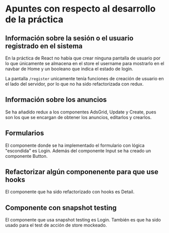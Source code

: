 # Apuntes con respecto al desarrollo de la práctica

## Información sobre la sesión o el usuario registrado en el sistema

En la práctica de React no había que crear ninguna pantalla de usuario por lo que únicamente se almacena en el store el username para mostrarlo en el navbar de Home y un booleano que indica el estado de login.

La pantalla `/register` unicamente tenía funciones de creación de usuario en el lado del servidor, por lo que no ha sido refactorizada con redux.

## Información sobre los anuncios

Se ha añadido redux a los componentes AdsGrid, Update y Create, pues son los que se encargan de obtener los anuncios, editarlos y crearlos.

## Formularios

El componente donde se ha implementado el formulario con lógica "escondida" es Login. Además del componente Input se ha creado un componente Button.

## Refactorizar algún componenente para que use hooks

El componente que ha sido refactorizado con hooks es Detail.

## Componente con snapshot testing

El componente que usa snapshot testing es Login. También es que ha sido usado para el test de acción de store mockeado.
